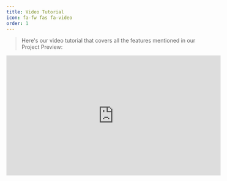 ```yaml
---
title: Video Tutorial
icon: fa-fw fas fa-video
order: 1
---
```

>Here's our video tutorial that covers all the features mentioned in our Project Preview:
<iframe width="560" height="315" src="https://www.youtube.com/embed/BB2-ECU2OzA" frameborder="0" allowfullscreen></iframe>
